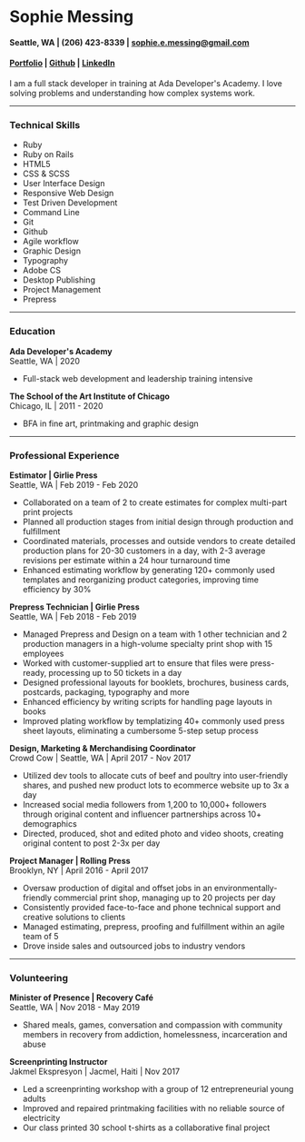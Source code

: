 # Sophie Messing


#### Seattle, WA | (206) 423-8339 | sophie.e.messing@gmail.com
#### [Portfolio](https://sophieemessing.github.io/index.html) | [Github](https://github.com/sophieemessing) | [LinkedIn](https://www.linkedin.com/in/sophie-messing-a3b40264/) </h6> 

I am a full stack developer in training at Ada Developer's Academy. I love solving problems and understanding how complex systems work.

---

### Technical Skills

* Ruby 
* Ruby on Rails
* HTML5
* CSS & SCSS
* User Interface Design
* Responsive Web Design
* Test Driven Development
* Command Line
* Git
* Github
* Agile workflow
* Graphic Design
* Typography
* Adobe CS
* Desktop Publishing
* Project Management
* Prepress
---
### Education
  
**Ada Developer's Academy** <br>
Seattle, WA | 2020
* Full-stack web development and leadership training intensive

**The School of the Art Institute of Chicago** <br> 
Chicago, IL | 2011 - 2020
* BFA in fine art, printmaking and graphic design

---
### Professional Experience

**Estimator | Girlie Press** <br>
Seattle, WA | Feb 2019 - Feb 2020 <br>
* Collaborated on a team of 2 to create estimates for complex multi-part print projects
* Planned all production stages from initial design through production and fulfillment 
* Coordinated materials, processes and outside vendors to create detailed production plans for 20-30 customers in a day, with 2-3 average revisions per estimate within a 24 hour turnaround time
* Enhanced estimating workflow by generating 120+ commonly used templates and reorganizing product categories, improving time efficiency by 30%

**Prepress Technician | Girlie Press** <br>
Seattle, WA | Feb 2018 - Feb 2019 <br>
* Managed Prepress and Design on a team with 1 other technician and 2 production managers in a high-volume specialty print shop with 15 employees
* Worked with customer-supplied art to ensure that files were press-ready, processing up to 50 tickets in a day
* Designed professional layouts for booklets, brochures, business cards, postcards, packaging, typography and more 
* Enhanced efficiency by writing scripts for handling page layouts in books
* Improved plating workflow by templatizing 40+ commonly used press sheet layouts, eliminating a cumbersome 5-step setup process

**Design, Marketing & Merchandising Coordinator** <br>
Crowd Cow | Seattle, WA | April 2017 - Nov 2017 <br> 
* Utilized dev tools to allocate cuts of beef and poultry into user-friendly shares, and pushed new product lots to ecommerce website up to 3x a day
* Increased social media followers from 1,200 to 10,000+ followers through original content and influencer partnerships across 10+ demographics
* Directed, produced, shot and edited photo and video shoots, creating original content to post 2-3x per day 

**Project Manager | Rolling Press** <br>
Brooklyn, NY | April 2016 - April 2017 <br>
* Oversaw production of digital and offset jobs in an environmentally-friendly commercial print shop, managing up to 20 projects per day
* Consistently provided face-to-face and phone technical support and creative solutions to clients
* Managed estimating, prepress, proofing and fulfillment within an agile team of 5 
* Drove inside sales and outsourced jobs to industry vendors

---

### Volunteering

**Minister of Presence | Recovery Café** <br>
Seattle, WA | Nov 2018 - May 2019 <br>
* Shared meals, games, conversation and compassion with community members in recovery from addiction, homelessness, incarceration and abuse

**Screenprinting Instructor** <br>
Jakmel Ekspresyon | Jacmel, Haiti | Nov 2017 <br>
* Led a screenprinting workshop with a group of 12 entrepreneurial young adults
* Improved and repaired printmaking facilities with no reliable source of electricity 
* Our class printed 30 school t-shirts as a collaborative final project
